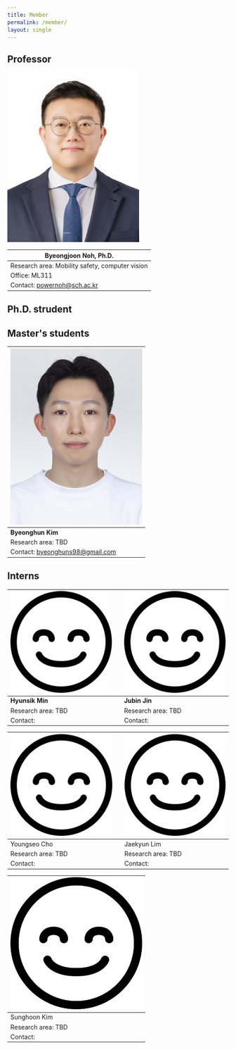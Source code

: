 ```yaml
---
title: Member
permalink: /member/
layout: single
---
```

## Professor    

<img src="../assets/images/member/bj.jpg" alt="Byeonghuun Kim" width="300">

| **Byeongjoon Noh, Ph.D.** |
| -------- |
| Research area: Mobility safety, computer vision |
| Office: ML311   | 
| Contact: powernoh@sch.ac.kr | 
  
## Ph.D. strudent

## Master's students    

| <img src="../assets/images/member/bh.jpg" alt="Byeonghuun Kim" width="300">  | 
| -------- |
| **Byeonghun Kim** |
| Research area: TBD   | 
| Contact: byeonghuns98@gmail.com   |

## Interns  
  
| <img src="../assets/images/member/no_image.png" alt="no_image" width="300"> | | <img src="../assets/images/member/no_image.png" alt="no_image" width="300">|
| -------- | -------- | -------- |
|**Hyunsik Min**| |**Jubin Jin** |
| Research area: TBD  | | Research area: TBD    |
| Contact:   | | Contact:    |  

| <img src="../assets/images/member/no_image.png" alt="no_image" width="300"> | | <img src="../assets/images/member/no_image.png" alt="no_image" width="300">|
| -------- | -------- | -------- |
| Youngseo Cho | | Jaekyun Lim |
| Research area: TBD  | | Research area: TBD    | 
| Contact:   | | Contact:    | 
    
| <img src="../assets/images/member/no_image.png" alt="no_image" width="300"> |
| -------- |
| Sunghoon Kim |
| Research area: TBD   |
| Contact:    |
